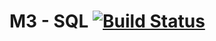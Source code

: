 # M3 - SQL [![Build Status](https://travis-ci.org/jacquesmilitello/m3.svg?branch=master)](https://travis-ci.org/jacquesmilitello/m3)

